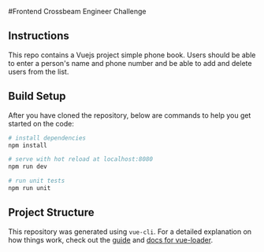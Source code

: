 #Frontend Crossbeam  Engineer Challenge

## Instructions

This repo contains a Vuejs project simple phone book. Users should be able to enter
a person's name and phone number and be able to add and delete users from the
list.

## Build Setup

After you have cloned the repository, below are commands to help you get
started on the code:

``` bash
# install dependencies
npm install

# serve with hot reload at localhost:8080
npm run dev

# run unit tests
npm run unit
```

## Project Structure

This repository was generated using `vue-cli`. For a detailed explanation on
how things work, check out the
[guide](http://vuejs-templates.github.io/webpack/) and
[docs for vue-loader](http://vuejs.github.io/vue-loader).

